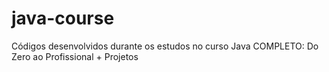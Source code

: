 # java-course

Códigos desenvolvidos durante os estudos no curso Java COMPLETO: Do Zero ao Profissional + Projetos
